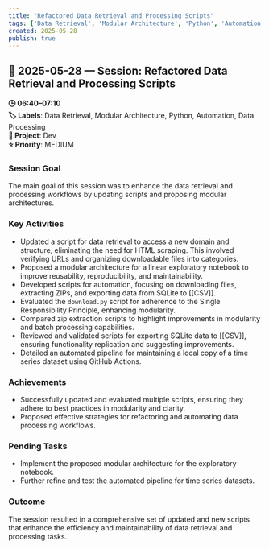 ```yaml
---
title: "Refactored Data Retrieval and Processing Scripts"
tags: ['Data Retrieval', 'Modular Architecture', 'Python', 'Automation', 'Data Processing']
created: 2025-05-28
publish: true
---
```


## 📅 2025-05-28 — Session: Refactored Data Retrieval and Processing Scripts

**🕒 06:40–07:10**  
**🏷️ Labels**: Data Retrieval, Modular Architecture, Python, Automation, Data Processing  
**📂 Project**: Dev  
**⭐ Priority**: MEDIUM  


### Session Goal
The main goal of this session was to enhance the data retrieval and processing workflows by updating scripts and proposing modular architectures.

### Key Activities
- Updated a script for data retrieval to access a new domain and structure, eliminating the need for HTML scraping. This involved verifying URLs and organizing downloadable files into categories.
- Proposed a modular architecture for a linear exploratory notebook to improve reusability, reproducibility, and maintainability.
- Developed scripts for automation, focusing on downloading files, extracting ZIPs, and exporting data from SQLite to [[CSV]].
- Evaluated the `download.py` script for adherence to the Single Responsibility Principle, enhancing modularity.
- Compared zip extraction scripts to highlight improvements in modularity and batch processing capabilities.
- Reviewed and validated scripts for exporting SQLite data to [[CSV]], ensuring functionality replication and suggesting improvements.
- Detailed an automated pipeline for maintaining a local copy of a time series dataset using GitHub Actions.

### Achievements
- Successfully updated and evaluated multiple scripts, ensuring they adhere to best practices in modularity and clarity.
- Proposed effective strategies for refactoring and automating data processing workflows.

### Pending Tasks
- Implement the proposed modular architecture for the exploratory notebook.
- Further refine and test the automated pipeline for time series datasets.

### Outcome
The session resulted in a comprehensive set of updated and new scripts that enhance the efficiency and maintainability of data retrieval and processing tasks.
